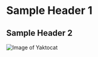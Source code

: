 # Sample Header 1
## Sample Header 2
![Image of Yaktocat](https://octodex.github.com/images/yaktocat.png)
